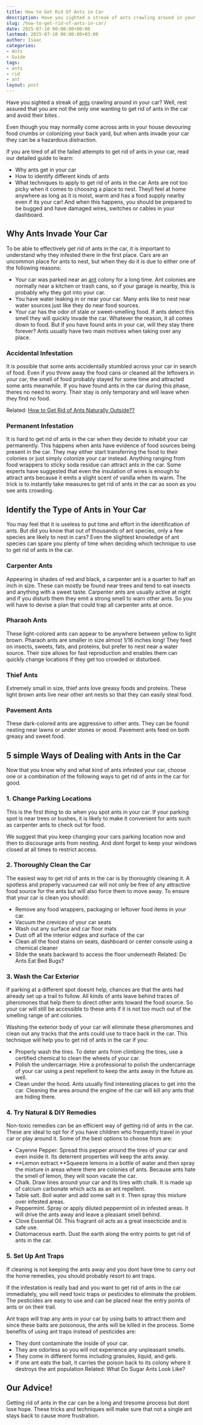 ```yaml
---
title: How to Get Rid Of Ants in Car
description: Have you sighted a streak of ants crawling around in your car? Well, rest assured that you are not the only one wanting to get rid of ants in the car and...
slug: /how-to-get-rid-of-ants-in-car/
date: 2025-07-10 00:00:00+00:00
lastmod: 2025-07-10 00:00:00+03:00
author: Isaac
categories:
- Ants
- Guide
tags:
- ants
- rid
- ant
layout: post
---
```

Have you sighted a streak of [ants](https://pestpolicy.com/how-to-get-rid-of-ants-in-the-bathroom/) crawling around in your car? Well, rest assured that you are not the only one wanting to get rid of ants in the car and
avoid their bites
.

Even though you may normally come across ants in your house devouring food crumbs or colonizing your back yard, but when ants invade your car they can be a hazardous distraction.

If you are tired of all the failed attempts to get rid of ants in your car, read our detailed guide to learn:
- Why ants get in your car
- How to identify different kinds of ants
- What techniques to apply to get rid of ants in the car
Ants are not too picky when it comes to choosing a place to nest. Theyll feel at home anywhere as long as it is moist, warm and has a food supply nearby  even if its your car! And when this happens, you should be prepared to be bugged and have damaged wires, switches or cables in your dashboard.

## Why Ants Invade Your Car
To be able to effectively get rid of ants in the car, it is important to understand why they infested there in the first place. Cars are an uncommon place for ants to nest, but when they do it is due to either one of the following reasons:
- Your car was parked near an [ant](https://pestpolicy.com/how-to-get-rid-of-ants-naturally-outside/) colony for a long time. Ant colonies are normally near a kitchen or trash cans, so if your garage is nearby, this is probably why they got into your car.
- You have water leaking in or near your car. Many ants like to nest near water sources just like they do near food sources.
- Your car has the odor of stale or sweet-smelling food. If ants detect this smell they will quickly invade the car.
Whatever the reason, it all comes down to food. But if you have found ants in your car, will they stay there forever? Ants usually have two main motives when taking over any place.
### Accidental Infestation
It is possible that some ants accidentally stumbled across your car in search of food. Even if you threw away the food cans or cleaned all the leftovers in your car, the smell of food probably stayed for some time and attracted some ants meanwhile. If you have found ants in the car during this phase, theres no need to worry. Their stay is only temporary and will leave when they find no food.

Related:
[How to Get Rid of Ants Naturally Outside??](https://pestpolicy.com/how-to-get-rid-of-ants-naturally-outside/)
### Permanent Infestation
It is hard to get rid of ants in the car when they decide to inhabit your car permanently. This happens when ants have evidence of food sources being present in the car. They may either start transferring the food to their colonies or just simply colonize your car instead. Anything ranging from food wrappers to sticky soda residue can attract ants in the car. Some experts have suggested that even the insulation of wires is enough to attract ants because it emits a slight scent of vanilla when its warm. The trick is to instantly take measures to get rid of ants in the car as soon as you see ants crowding.
## Identify the Type of Ants in Your Car
You may feel that it is useless to put time and effort in the identification of ants. But did you know that out of thousands of ant species, only a few species are likely to nest in cars? Even the slightest knowledge of ant species can spare you plenty of time when deciding which technique to use to get rid of ants in the car.
### Carpenter Ants
Appearing in shades of red and black, a carpenter ant is a quarter to half an inch in size. These can mostly be found near trees and tend to eat insects and anything with a sweet taste. Carpenter ants are usually active at night and if you disturb them they emit a strong smell to warn other ants. So you will have to devise a plan that could trap all carpenter ants at once.
### Pharaoh Ants
These light-colored ants can appear to be anywhere between yellow to light brown. Pharaoh ants are smaller in size  almost 1/16 inches long! They feed on insects, sweets, fats, and proteins, but prefer to nest near a water source. Their size allows for fast reproduction and enables them can quickly change locations if they get too crowded or disturbed.
### Thief Ants
Extremely small in size, thief ants love greasy foods and proteins. These light brown ants live near other ant nests so that they can easily steal food.
### Pavement Ants
These dark-colored ants are aggressive to other ants. They can be found nesting near lawns or under stones or wood. Pavement ants feed on both greasy and sweet food.
## 5 simple Ways of Dealing with Ants in the Car
Now that you know why and what kind of ants infested your car, choose one or a combination of the following ways to get rid of ants in the car for good.
### 1. Change Parking Locations
This is the first thing to do when you spot ants in your car. If your parking spot is near trees or bushes, it is likely to make it convenient for ants such as carpenter ants to check out for food.

We suggest that you keep changing your cars parking location now and then to discourage ants from nesting. And dont forget to keep your windows closed at all times to restrict access.
### 2. Thoroughly Clean the Car
The easiest way to get rid of ants in the car is by thoroughly cleaning it. A spotless and properly vacuumed car will not only be free of any attractive food source for the ants but will also force them to move away. To ensure that your car is clean you should:
- Remove any food wrappers, packaging or leftover food items in your car.
- Vacuum the crevices of your car seats
- Wash out any surface and car floor mats
- Dust off all the interior edges and surface of the car
- Clean all the food stains on seats, dashboard or center console using a chemical cleaner
- Slide the seats backward to access the floor underneath
Related:
Do Ants Eat Bed Bugs?
### 3. Wash the Car Exterior
If parking at a different spot doesnt help, chances are that the ants had already set up a trail to follow. All kinds of ants leave behind traces of pheromones that help them to direct other ants toward the food source. So your car will still be accessible to these ants if it is not too much out of the smelling range of ant colonies.

Washing the exterior body of your car will eliminate these pheromones and clean out any tracks that the ants could use to trace back in the car. This technique will help you to get rid of ants in the car if you:
- Properly wash the tires. To deter ants from climbing the tires, use a certified chemical to clean the wheels of your car.
- Polish the undercarriage. Hire a professional to polish the undercarriage of your car using a pest repellent to keep the ants away in the future as well.
- Clean under the hood. Ants usually find interesting places to get into the car. Cleaning the area around the engine of the car will kill any ants that are hiding there.
### 4. Try Natural & DIY Remedies
Non-toxic remedies can be an efficient way of getting rid of ants in the car. These are ideal to opt for if you have children who frequently travel in your car or play around it. Some of the best options to choose from are:
- Cayenne Pepper. Spread this pepper around the tires of your car and even inside it. Its deterrent properties will keep the ants away.
- **Lemon extract.**Squeeze lemons in a bottle of water and then spray the mixture in areas where there are colonies of ants. Because ants hate the smell of lemon, they will soon vacate the car.
- Chalk. Draw lines around your car and its tires with chalk. It is made up of calcium carbonate which acts as an ant repellent.
- Table salt. Boil water and add some salt in it. Then spray this mixture over infested areas.
- Peppermint. Spray or apply diluted peppermint oil in infested areas. It will drive the ants away and leave a pleasant smell behind.
- Clove Essential Oil. This fragrant oil acts as a great insecticide and is safe use.
- Diatomaceous earth. Dust the earth along the entry points to get rid of ants in the car.
### 5. Set Up Ant Traps
If cleaning is not keeping the ants away and you dont have time to carry out the home remedies, you should probably resort to ant traps.

If the infestation is really bad and you want to get rid of ants in the car immediately, you will need toxic traps or pesticides to eliminate the problem. The pesticides are easy to use and can be placed near the entry points of ants or on their trail.

Ant traps will trap any ants in your car by using baits to attract them and since these baits are poisonous, the ants will be killed in the process. Some benefits of using ant traps instead of pesticides are:
- They dont contaminate the inside of your car.
- They are odorless so you will not experience any unpleasant smells.
- They come in different forms including granules, liquid, and gels.
- If one ant eats the bait, it carries the poison back to its colony where it destroys the ant population
Related:
What Do Sugar Ants Look Like?
## Our Advice!
Getting rid of ants in the car can be a long and tiresome process but dont lose hope. These tricks and techniques will make sure that not a single ant stays back to cause more frustration.